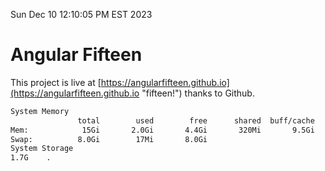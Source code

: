 Sun Dec 10 12:10:05 PM EST 2023

# Angular Fifteen


This project is live at [https://angularfifteen.github.io](https://angularfifteen.github.io "fifteen!") thanks to Github.

```bash
System Memory
               total        used        free      shared  buff/cache   available
Mem:            15Gi       2.0Gi       4.4Gi       320Mi       9.5Gi        13Gi
Swap:          8.0Gi        17Mi       8.0Gi
System Storage
1.7G	.
```
```bash
